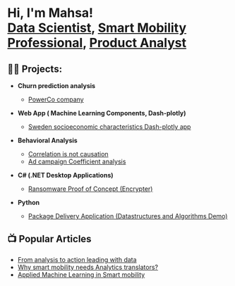 <h1>Hi, I'm Mahsa! <br/><a href="https://github.com/mahsa-github">Data Scientist</a>, <a href="https://www.linkedin.com/in/mahsa-ramez/">Smart Mobility Professional</a>, <a href="https://mahsaramez.com/">Product Analyst</a></h1>

<h2>👨‍💻 Projects:</h2>

- <b> Churn prediction analysis </b>
  - [PowerCo company](https://github.com/mahsa-github/Power-company-churn)
- <b> Web App ( Machine Learning Components, Dash-plotly)</b>
  - [Sweden socioeconomic characteristics Dash-plotly app](https://github.com/mahsa-github/Sweden-socioecono_app/tree/master) </b></i>
- <b>Behavioral Analysis</b>
  - [Correlation is not causation](https://github.com/mahsa-github/BehavioralAnalysis/blob/main/correlation%20icedcoffee%20sales.ipynb)
  - [Ad campaign Coefficient analysis ](https://github.com/mahsa-github/BehavioralAnalysis/blob/main/M%26M%20case%20study%2C%20.ipynb)
  
- <b>C# (.NET Desktop Applications)</b>
  - [Ransomware Proof of Concept (Encrypter)](https://github.com/xkmx)
  
- <b>Python</b>
  - [Package Delivery Application (Datastructures and Algorithms Demo)](https://g.com/ing-Algorithm)

<h2>📺 Popular Articles</h2>

- [From analysis to action leading with data](https://mahsaramez.com/from-analysis-to-action-leading-with-data/)
- [Why smart mobility needs Analytics translators?](https://mahsaramez.com/why-smart-mobility-needs-analytics-translator/)
- [Applied Machine Learning in Smart mobility ](https://mahsaramez.com/applied-machine-learning-in-smart-mobility/)


